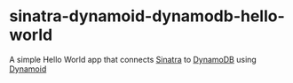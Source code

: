 # sinatra-dynamoid-dynamodb-hello-world

A simple Hello World app that connects [Sinatra](sinatrarb.com) to [DynamoDB](http://docs.aws.amazon.com/amazondynamodb/latest/developerguide/Introduction.html) using [Dynamoid](https://github.com/Dynamoid/Dynamoid)